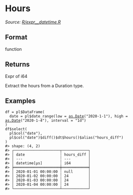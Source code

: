 # Hours

*Source: [R/expr__datetime.R](https://github.com/pola-rs/r-polars/tree/main/R/expr__datetime.R)*

## Format

function

## Returns

Expr of i64

Extract the hours from a Duration type.

## Examples

<pre class='r-example'><code><span class='r-in'><span><span class='va'>df</span> <span class='op'>=</span> <span class='va'>pl</span><span class='op'>$</span><span class='fu'>DataFrame</span><span class='op'>(</span></span></span>
<span class='r-in'><span>  date <span class='op'>=</span> <span class='va'>pl</span><span class='op'>$</span><span class='fu'>date_range</span><span class='op'>(</span>low <span class='op'>=</span> <span class='fu'><a href='https://rdrr.io/r/base/as.Date.html'>as.Date</a></span><span class='op'>(</span><span class='st'>"2020-1-1"</span><span class='op'>)</span>, high <span class='op'>=</span> <span class='fu'><a href='https://rdrr.io/r/base/as.Date.html'>as.Date</a></span><span class='op'>(</span><span class='st'>"2020-1-4"</span><span class='op'>)</span>, interval <span class='op'>=</span> <span class='st'>"1d"</span><span class='op'>)</span></span></span>
<span class='r-in'><span><span class='op'>)</span></span></span>
<span class='r-in'><span><span class='va'>df</span><span class='op'>$</span><span class='fu'>select</span><span class='op'>(</span></span></span>
<span class='r-in'><span>  <span class='va'>pl</span><span class='op'>$</span><span class='fu'>col</span><span class='op'>(</span><span class='st'>"date"</span><span class='op'>)</span>,</span></span>
<span class='r-in'><span>  <span class='va'>pl</span><span class='op'>$</span><span class='fu'>col</span><span class='op'>(</span><span class='st'>"date"</span><span class='op'>)</span><span class='op'>$</span><span class='fu'>diff</span><span class='op'>(</span><span class='op'>)</span><span class='op'>$</span><span class='va'>dt</span><span class='op'>$</span><span class='fu'>hours</span><span class='op'>(</span><span class='op'>)</span><span class='op'>$</span><span class='fu'>alias</span><span class='op'>(</span><span class='st'>"hours_diff"</span><span class='op'>)</span></span></span>
<span class='r-in'><span><span class='op'>)</span></span></span>
<span class='r-out co'><span class='r-pr'>#&gt;</span> shape: (4, 2)</span>
<span class='r-out co'><span class='r-pr'>#&gt;</span> ┌─────────────────────┬────────────┐</span>
<span class='r-out co'><span class='r-pr'>#&gt;</span> │ date                ┆ hours_diff │</span>
<span class='r-out co'><span class='r-pr'>#&gt;</span> │ ---                 ┆ ---        │</span>
<span class='r-out co'><span class='r-pr'>#&gt;</span> │ datetime[μs]        ┆ i64        │</span>
<span class='r-out co'><span class='r-pr'>#&gt;</span> ╞═════════════════════╪════════════╡</span>
<span class='r-out co'><span class='r-pr'>#&gt;</span> │ 2020-01-01 00:00:00 ┆ null       │</span>
<span class='r-out co'><span class='r-pr'>#&gt;</span> │ 2020-01-02 00:00:00 ┆ 24         │</span>
<span class='r-out co'><span class='r-pr'>#&gt;</span> │ 2020-01-03 00:00:00 ┆ 24         │</span>
<span class='r-out co'><span class='r-pr'>#&gt;</span> │ 2020-01-04 00:00:00 ┆ 24         │</span>
<span class='r-out co'><span class='r-pr'>#&gt;</span> └─────────────────────┴────────────┘</span>
 </code></pre>